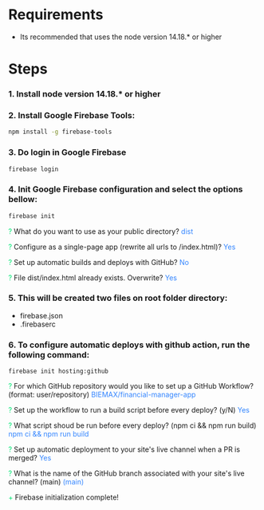 # Requirements

- Its recommended that uses the node version 14.18.* or higher

# Steps

### 1. Install node version 14.18.* or higher
### 2. Install Google Firebase Tools:

```bash
npm install -g firebase-tools
```

### 3. Do login in Google Firebase

```bash
firebase login
```

### 4. Init Google Firebase configuration and select the options bellow:

```bash
firebase init
```

  <div>
  <span style="color:#00e673">?</span> What do you want to use as your public directory? <span style="color:#3385ff">dist</span>

  <span style="color:#00e673">?</span> Configure as a single-page app (rewrite all urls to /index.html)? <span style="color:#3385ff">Yes</span>

  <span style="color:#00e673">?</span> Set up automatic builds and deploys with GitHub? <span style="color:#3385ff">No</span>

  <span style="color:#00e673">?</span> File dist/index.html already exists. Overwrite? <span style="color:#3385ff">Yes</span>
  </div>

### 5. This will be created two files on root folder directory:

- firebase.json
- .firebaserc

### 6. To configure automatic deploys with github action, run the following command:

```npm
firebase init hosting:github
```

<span style="color:#00e673">?</span> For which GitHub repository would you like to set up a GitHub Workflow? (format: user/repository) <span style="color:#3385ff">BIEMAX/financial-manager-app</span>

<span style="color:#00e673">?</span> Set up the workflow to run a build script before every deploy? (y/N) <span style="color:#3385ff">Yes</span>

<span style="color:#00e673">?</span> What script shoud be run before every deploy? (npm ci && npm run build) <span style="color:#3385ff">npm ci && npm run build</span>

<span style="color:#00e673">?</span> Set up automatic deployment to your site's live channel when a PR is merged? <span style="color:#3385ff">Yes</span>

<span style="color:#00e673">?</span> What is the name of the GitHub branch associated with your site's live channel? (main) <span style="color:#3385ff">(main)</span>

<span style="color:#00e673">+</span>  Firebase initialization complete!